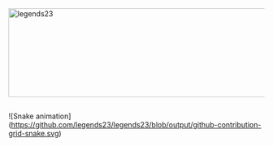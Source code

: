 <div>
<img align="center" alt="legends23" height="175" width="4000" src="https://media.giphy.com/media/eGlWh8b2oDeSuFjGM6/giphy.gif">

 ##
 
  ![Snake animation] (https://github.com/legends23/legends23/blob/output/github-contribution-grid-snake.svg)
  <div/>
